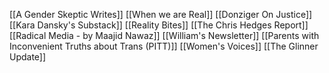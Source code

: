 [[A Gender Skeptic Writes]]
[[When we are Real]]
[[Donziger On Justice]]
[[Kara Dansky's Substack]]
[[Reality Bites]]
[[The Chris Hedges Report]]
[[Radical Media - by Maajid Nawaz]]
[[William's Newsletter]]
[[Parents with Inconvenient Truths about Trans (PITT)]]
[[Women's Voices]]
[[The Glinner Update]]
